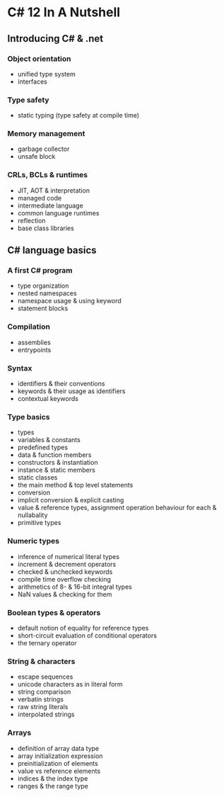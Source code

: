 # C# 12 In A Nutshell

## Introducing C# & .net

### Object orientation

- unified type system
- interfaces

### Type safety

- static typing (type safety at compile time)

### Memory management

- garbage collector
- unsafe block

### CRLs, BCLs & runtimes

- JIT, AOT & interpretation
- managed code
- intermediate language
- common language runtimes
- reflection
- base class libraries

## C# language basics

### A first C# program

- type organization
- nested namespaces
- namespace usage & using keyword
- statement blocks

### Compilation

- assemblies
- entrypoints

### Syntax

- identifiers & their conventions
- keywords & their usage as identifiers
- contextual keywords

### Type basics

- types
- variables & constants
- predefined types
- data & function members
- constructors & instantiation
- instance & static members
- static classes
- the main method & top level statements
- conversion
- implicit conversion & explicit casting
- value & reference types, assignment operation behaviour for each & nullabality
- primitive types

### Numeric types

- inference of numerical literal types
- increment & decrement operators
- checked & unchecked keywords
- compile time overflow checking
- arithmetics of 8- & 16-bit integral types
- NaN values & checking for them

### Boolean types & operators

- default notion of equality for reference types
- short-circuit evaluation of conditional operators
- the ternary operator

### String & characters

- escape sequences
- unicode characters as in literal form
- string comparison
- verbatin strings
- raw string literals
- interpolated strings

### Arrays

- definition of array data type
- array initialization expression
- preinitialization of elements
- value vs reference elements
- indices & the index type
- ranges & the range type